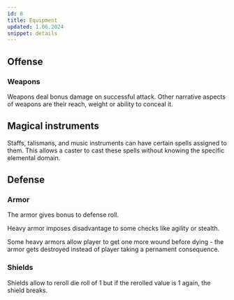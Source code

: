 ```yaml
---
id: 8
title: Equipment
updated: 1.06.2024
snippet: details
---
```


## Offense
### Weapons

Weapons deal bonus damage on successful attack.
Other narrative aspects of weapons are their reach, weight or ability to conceal it.

## Magical instruments

Staffs, talismans, and music instruments can have certain spells assigned to them.
This allows a caster to cast these spells without knowing the specific elemental domain.

## Defense
### Armor

The armor gives bonus to defense roll.

Heavy armor imposes disadvantage to some checks like agility or stealth.

Some heavy armors allow player to get one more wound before dying - the armor
gets destroyed instead of player taking a pernament consequence.

### Shields
Shields allow to reroll die roll of 1 but if the rerolled value is 1 again, the shield breaks.
